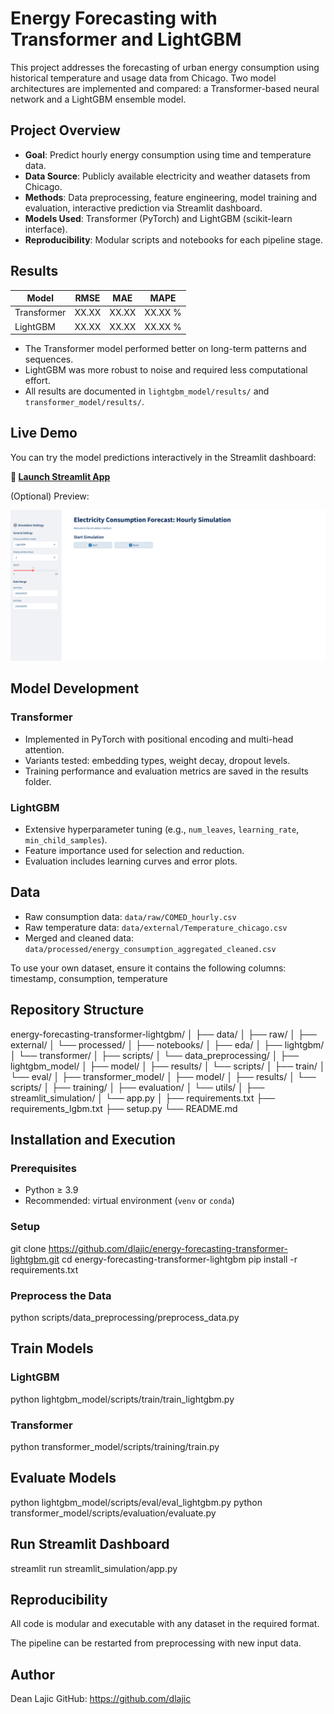 # Energy Forecasting with Transformer and LightGBM

This project addresses the forecasting of urban energy consumption using historical temperature and usage data from Chicago. Two model architectures are implemented and compared: a Transformer-based neural network and a LightGBM ensemble model.

## Project Overview

- **Goal**: Predict hourly energy consumption using time and temperature data.
- **Data Source**: Publicly available electricity and weather datasets from Chicago.
- **Methods**: Data preprocessing, feature engineering, model training and evaluation, interactive prediction via Streamlit dashboard.
- **Models Used**: Transformer (PyTorch) and LightGBM (scikit-learn interface).
- **Reproducibility**: Modular scripts and notebooks for each pipeline stage.

## Results

| Model       | RMSE     | MAE      | MAPE     |
|-------------|----------|----------|----------|
| Transformer | XX.XX    | XX.XX    | XX.XX %  |
| LightGBM    | XX.XX    | XX.XX    | XX.XX %  |

- The Transformer model performed better on long-term patterns and sequences.
- LightGBM was more robust to noise and required less computational effort.
- All results are documented in `lightgbm_model/results/` and `transformer_model/results/`.

## Live Demo

You can try the model predictions interactively in the Streamlit dashboard:

**🔗 [Launch Streamlit App](https://huggingface.co/spaces/dlaj/energy-forecasting-demo)**

(Optional) Preview:

![Streamlit Dashboard Preview](assets/streamlit_preview.gif)

## Model Development

### Transformer

- Implemented in PyTorch with positional encoding and multi-head attention.
- Variants tested: embedding types, weight decay, dropout levels.
- Training performance and evaluation metrics are saved in the results folder.

### LightGBM

- Extensive hyperparameter tuning (e.g., `num_leaves`, `learning_rate`, `min_child_samples`).
- Feature importance used for selection and reduction.
- Evaluation includes learning curves and error plots.

## Data

- Raw consumption data: `data/raw/COMED_hourly.csv`
- Raw temperature data: `data/external/Temperature_chicago.csv`
- Merged and cleaned data: `data/processed/energy_consumption_aggregated_cleaned.csv`

To use your own dataset, ensure it contains the following columns:
timestamp, consumption, temperature

## Repository Structure

energy-forecasting-transformer-lightgbm/
│
├── data/
│ ├── raw/
│ ├── external/
│ └── processed/
│
├── notebooks/
│ ├── eda/
│ ├── lightgbm/
│ └── transformer/
│
├── scripts/
│ └── data_preprocessing/
│
├── lightgbm_model/
│ ├── model/
│ ├── results/
│ └── scripts/
│ ├── train/
│ └── eval/
│
├── transformer_model/
│ ├── model/
│ ├── results/
│ └── scripts/
│ ├── training/
│ ├── evaluation/
│ └── utils/
│
├── streamlit_simulation/
│ └── app.py
│
├── requirements.txt
├── requirements_lgbm.txt
├── setup.py
└── README.md


## Installation and Execution

### Prerequisites

- Python ≥ 3.9
- Recommended: virtual environment (`venv` or `conda`)

### Setup

git clone https://github.com/dlajic/energy-forecasting-transformer-lightgbm.git
cd energy-forecasting-transformer-lightgbm
pip install -r requirements.txt

### Preprocess the Data

python scripts/data_preprocessing/preprocess_data.py
## Train Models

### LightGBM
python lightgbm_model/scripts/train/train_lightgbm.py

### Transformer
python transformer_model/scripts/training/train.py

## Evaluate Models
python lightgbm_model/scripts/eval/eval_lightgbm.py
python transformer_model/scripts/evaluation/evaluate.py

## Run Streamlit Dashboard
streamlit run streamlit_simulation/app.py

## Reproducibility
All code is modular and executable with any dataset in the required format.

The pipeline can be restarted from preprocessing with new input data.

## Author
Dean Lajic
GitHub: https://github.com/dlajic
